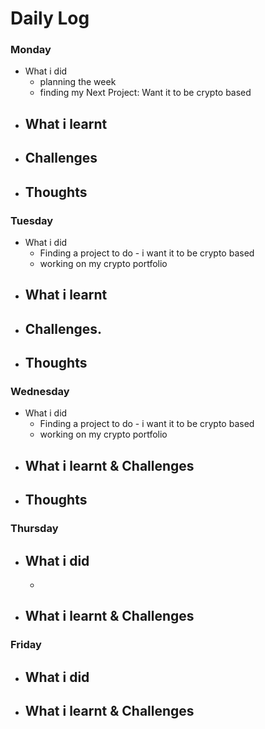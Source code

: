 # Daily Log

### Monday
- What i did
  - planning the week
  - finding my Next Project: Want it to be crypto based
- What i learnt
  - 
- Challenges
  - 
- Thoughts
  - 

### Tuesday
- What i did
  - Finding a project to do - i want it to be crypto based
  - working on my crypto portfolio
- What i learnt
  - 
- Challenges.
  - 
- Thoughts
  -

### Wednesday
- What i did
  - Finding a project to do - i want it to be crypto based
  - working on my crypto portfolio
- What i learnt & Challenges
  - 
- Thoughts
  - 

### Thursday
- What i did
  - 
  - 
- What i learnt & Challenges
  - 


### Friday
- What i did
  - 
- What i learnt & Challenges
  - 
